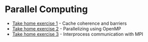 # Parallel Computing

- [Take home exercise 1](take_home_exercise_1) - Cache coherence and barriers
- [Take home exercise 2](take_home_exercise_2) - Parallelizing using OpenMP
- [Take home exercise 3](take_home_exercise_3) - Interprocess communication with MPI
